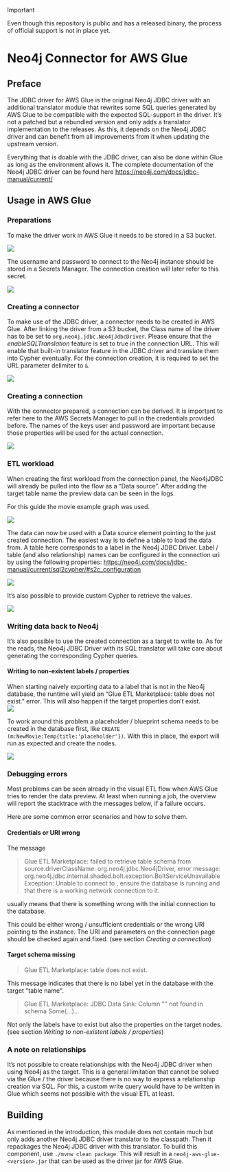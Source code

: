 > [!IMPORTANT]  
> Even though this repository is public and has a released binary, the process of official support is not in place yet.

# Neo4j Connector for AWS Glue

## Preface

The JDBC driver for AWS Glue is the original Neo4j JDBC driver with an additional translator module that rewrites some SQL queries generated by AWS Glue to be compatible with the expected SQL-support in the driver.
It’s not a patched but a rebundled version and only adds a translator implementation to the releases.
As this, it depends on the Neo4j JDBC driver and can benefit from all improvements from it when updating the upstream version.

Everything that is doable with the JDBC driver, can also be done within Glue as long as the environment allows it. The complete documentation of the Neo4j JDBC driver can be found here https://neo4j.com/docs/jdbc-manual/current/


## Usage in AWS Glue

### Preparations

To make the driver work in AWS Glue it needs to be stored in a S3 bucket.

![](docs/1.jpg)

The username and password to connect to the Neo4j instance should be stored in a Secrets Manager.
The connection creation will later refer to this secret.

![](docs/2.jpg)


### Creating a connector

To make use of the JDBC driver, a connector needs to be created in AWS Glue.
After linking the driver from a S3 bucket, the Class name of the driver has to be set to `org.neo4j.jdbc.Neo4jJdbcDriver`. 
Please ensure that the _enableSQLTranslation_ feature is set to true in the connection URL.
This will enable that built-in translator feature in the JDBC driver and translate them into Cypher eventually.
For the connection creation, it is required to set the URL parameter delimiter to `&`.

![](docs/3.jpg)


### Creating a connection

With the connector prepared, a connection can be derived.
It is important to refer here to the AWS Secrets Manager to pull in the credentials provided before.
The names of the keys user and password are important because those properties will be used for the actual connection.

![](docs/4.jpg)


### ETL workload

When creating the first workload from the connection panel, the Neo4jJDBC will already be pulled into the flow as a “Data source”.
After adding the target table name the preview data can be seen in the logs.

For this guide the movie example graph was used.

![](docs/5.jpg)

The data can now be used with a Data source element pointing to the just created connection. 
The easiest way is to define a table to load the data from. 
A table here corresponds to a label in the Neo4j JDBC Driver.
Label / table (and also relationship) names can be configured in the connection uri by using the following properties: https://neo4j.com/docs/jdbc-manual/current/sql2cypher/#s2c_configuration

![](docs/6.jpg)

It’s also possible to provide custom Cypher to retrieve the values.

![](docs/7.jpg)


### Writing data back to Neo4j

It’s also possible to use the created connection as a target to write to.
As for the reads, the Neo4j JDBC Driver with its SQL translator will take care about generating the corresponding Cypher queries.


#### Writing to non-existent labels / properties

When starting naively exporting data to a label that is not in the Neo4j database, the runtime will yield an “Glue ETL Marketplace: table does not exist.” error.
This will also happen if the target properties don’t exist.  
![](docs/8.jpg)

To work around this problem a placeholder / blueprint schema needs to be created in the database first, like `CREATE (m:NewMovie:Temp{title:'placeholder'})`.
With this in place, the export will run as expected and create the nodes.

![](docs/9.jpg)

### Debugging errors

Most problems can be seen already in the visual ETL flow when AWS Glue tries to render the data preview.
At least when running a job, the overview will report the stacktrace with the messages below, if a failure occurs.

Here are some common error scenarios and how to solve them.

#### Credentials or URI wrong

The message
>Glue ETL Marketplace: failed to retrieve table schema from source.driverClassName:
>org.neo4j.jdbc.Neo4jDriver, error message: org.neo4j.jdbc.internal.shaded.bolt.exception.BoltServiceUnavailableException:
>Unable to connect to <Neo4j instance URI>, ensure the database is running and that there is a working network connection to it. 

usually means that there is something wrong with the initial connection to the database.

This could be either wrong / unsufficient credentials or the wrong URI pointing to the instance.
The URI and parameters on the connection page should be checked again and fixed.
(see section _Creating a connection_)

#### Target schema missing

> Glue ETL Marketplace: table does not exist.

This message indicates that there is no label yet in the database with the target "table name".

> Glue ETL Marketplace: JDBC Data Sink: Column "<property name>" not found in schema Some(...)...

Not only the labels have to exist but also the properties on the target nodes.
(see section _Writing to non-existent labels / properties_)

### A note on relationships

It’s not possible to create relationships with the Neo4j JDBC driver when using Neo4j as the target.
This is a general limitation that cannot be solved via the Glue / the driver because there is no way to express a relationship creation via SQL.
For this, a custom write query would have to be written in Glue which seems not possible with the visual ETL at least.

## Building

As mentioned in the introduction, this module does not contain much but only adds another Neo4j JDBC driver translator to the classpath.
Then it repackages the Neo4j JDBC driver with this translator.
To build this component, use `./mvnw clean package`.
This will result in a `neo4j-aws-glue-<version>.jar` that can be used as the driver jar for AWS Glue.
